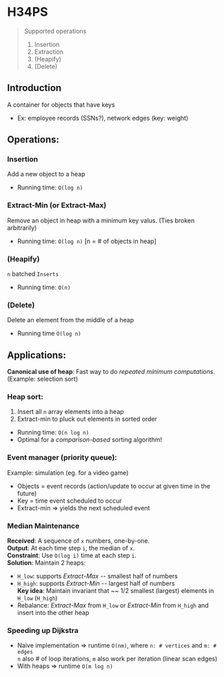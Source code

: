 # H34PS
> Supported operations
> 1. Insertion
> 2. Extraction
> 3. (Heapify)
> 4. (Delete)

## Introduction
A container for objects that have keys
  - Ex: employee records (SSNs?), network edges (key: weight)

## Operations:
### Insertion
Add a new object to a heap
- Running time: `O(log n)`

### Extract-Min (or Extract-Max)
Remove an object in heap with a minimum key valus. (Ties broken arbitrarily)
- Running time: `O(log n)` [n = # of objects in heap]

### (Heapify)
`n` batched `Inserts`
- Running time: `O(n)`

### (Delete)
Delete an element from the middle of a heap
- Running time `O(log n)`

## Applications:
**Canonical use of heap**: Fast way to do *repeated minimum computations*.
(Example: selection sort)

### Heap sort:
1. Insert all `n` array elements into a heap
2. Extract-min to pluck out elements in sorted order
- Running time: `O(n log n)`
- Optimal for a *comparison-based* sorting algorithm!

### Event manager (priority queue):
Example: simulation (eg. for a video game)
- Objects = event records (action/update to occur at given time in the future)
- Key = time event scheduled to occur
- Extract-min ⇒ yields the next scheduled event

### Median Maintenance
**Received**: A sequence of `x` numbers, one-by-one.  
**Output**: At each time step `i`, the median of `x`.  
**Constraint**: Use `O(log i)` time at each step `i`.  
**Solution**: Maintain 2 heaps:
- `H_low`: supports *Extract-Max* -- smallest half of numbers
- `H_high`: supports *Extract-Min* -- largest half of numbers  
**Key idea**: Maintain invariant that ~~ 1/2 smallest (largest) elements in 
`H_low` (`H_high`)
- Rebalance: *Extract-Max* from `H_low` or *Extract-Min* from `H_high` and
  insert into the other heap

### Speeding up Dijkstra
- Naive implementation ⇒ runtime `O(nm)`, where `n: # vertices` and `m: # edges`  
  `n` also # of loop iterations, `m` also work per iteration (linear scan edges)
- With heaps ⇒ runtime `O(m log n)`
